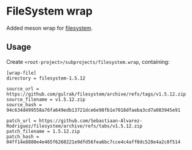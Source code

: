 # FileSystem wrap

Added meson wrap for [filesystem](https://github.com/gulrak/filesystem).

## Usage

Create `<root-project>/subprojects/filesystem.wrap`, containing:
```
[wrap-file]
directory = filesystem-1.5.12

source_url = https://github.com/gulrak/filesystem/archive/refs/tags/v1.5.12.zip
source_filename = v1.5.12.zip
source_hash = 94c634d499558a76fa649edb13721dce6e98fb1e7018dfaeba3cd7a083945e91

patch_url = https://github.com/Sebastiaan-Alvarez-Rodriguez/filesystem/archive/refs/tabs/v1.5.12.zip
patch_filename = 1.5.12.zip
patch_hash = 04ff14e8880e4e465f6260221e9dfd56fea6bc7cce4c4aff0dc528e4a2c8f514
```